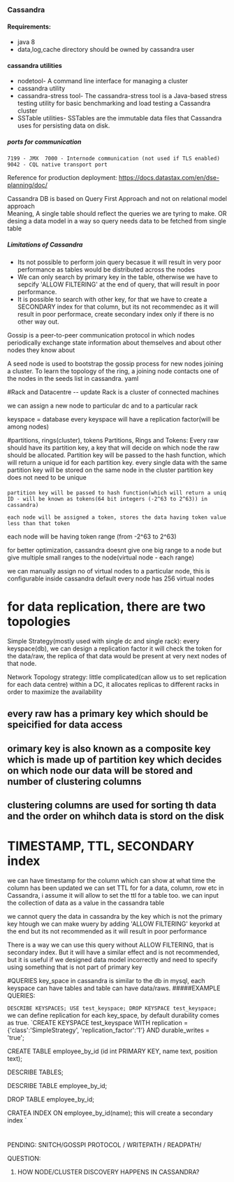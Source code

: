 ### Cassandra
#### Requirements: 
* java 8
* data,log,cache directory should be owned by cassandra user

#### cassandra utilities  
* nodetool- A command line interface for managing a cluster
* cassandra utility
* cassandra-stress tool- The cassandra-stress tool is a Java-based stress testing utility for basic benchmarking and load testing a Cassandra cluster
* SSTable utilities- SSTables are the immutable data files that Cassandra uses for persisting data on disk.

##### ports for communication
`7199 - JMX 
7000 - Internode communication (not used if TLS enabled) 
9042 - CQL native transport port`

Reference for production deployment: https://docs.datastax.com/en/dse-planning/doc/

Cassandra DB is based on Query First Approach and not on relational model approach <br/>
Meaning, A single table should reflect the queries we are tyring to make. OR desing a data model in a way so query needs data to be fetched from single table <br/>

##### Limitations of Cassandra
* Its not possible to perform join query becasue it will result in very poor performance as tables would be distributed across the nodes
* We can only search by primary key in the table, otherwise we have to sepcify 'ALLOW FILTERING' at the end of query, that will result in poor performance.
* It is possible to search with other key, for that we have to create a SECONDARY index for that column, but its not recommendec as it will result  in poor performace, create secondary index only if there is no other way out.

Gossip is a peer-to-peer communication protocol in which nodes periodically exchange state information about themselves and about other nodes they know about

A seed node is used to bootstrap the gossip process for new nodes joining a cluster. To learn the topology of the ring, a joining node contacts one of the nodes in the seeds list in cassandra. yaml








#Rack and Datacentre -- update
Rack is a cluster of connected machines

we can assign a new node to particular dc and to a particular rack

keyspace  =  database
every keyspace will have a replication factor(will be among nodes)


#partitions, rings(cluster), tokens
Partitions, Rings and Tokens:
	Every raw should have its partition key, a key that will decide on which node the raw should be allocated.
	Partition key will be passed to the hash function, which will return a unique id for each partition key.
	every single data with the same partition key will be stored on  the same node in the cluster
	partition key does not need to be unique
####
    partition key will be passed to hash function(which will return a uniq ID - will be known as tokens(64 bit integers (-2^63 to 2^63)) in cassandra)

    each node will be assigned a token, stores the data having token value less than that token

each node will be having token range (from -2^63 to 2^63)


for better optimization, cassandra doesnt give one big range to a node but give multiple small ranges to the node(virtual node - each range)

we can manually assign no of virtual nodes to a particular node, this is configurable inside cassandra
default every node has 256 virtual nodes

# for data replication, there are two topologies
Simple Strategy(mostly used with single dc and single rack):
	every keyspace(db), we can design a replication factor
	it will check the token for the data/raw, the replica of that data would be present at very next nodes of that node.

Network Topology strategy: little complicated(can allow us to set replication for each data centre)
	within a DC, it allocates replicas to different racks in order to maximize the availability


## every raw has a primary key which should be speicified for data access
## orimary key is also known as a composite key which is made up of partition key which decides on which node our data will be stored and number of clustering columns  
## clustering columns are used for sorting th data and the order on whihch data is stord on the disk

# TIMESTAMP, TTL, SECONDARY index 
we can have timestamp for the column which can show at what time the column has been updated
we can set TTL for for a data, column, row etc in Cassandra, i assume it will allow to set the ttl for a table too.
we can input the collection of data as a value in the cassandra table


we cannot query the data in cassandra by the key which is not the primary key
htough we can make wuery by adding 'ALLOW FILTERING' keyorkd at the end but its not recommended as it will result in poor performance


There is a way we can use this query without ALLOW FILTERING, that is secondary index. But it will have a similar effect and is not recommended, but it is useful if we designed data model incorrectly and need to specify using something that is not part of primary key

#QUERIES
key_space in cassandra is similar to the db in mysql, each keyspace can have tables and table can have data/raws.
#####EXAMPLE QUERIES:

`DESCRIBE KEYSPACES;
USE test_keyspace;
DROP KEYSPACE test_keyspace;
`
we can define replication for each key_space, by default durability comes as true.
`CREATE KEYSPACE test_keyspace WITH replication = {'class':'SimpleStrategy', 'replication_factor':'1'} AND durable_writes = 'true';

CREATE TABLE employee_by_id (id int PRIMARY KEY, name text, position text);

DESCRIBE TABLES;

DESCRIBE TABLE employee_by_id;

DROP TABLE employee_by_id;

CRATEA INDEX ON employee_by_id(name); this will create a secondary index
`
#
PENDING: SNITCH/GOSSPI PROTOCOL / WRITEPATH / READPATH/ 

QUESTION:
1) HOW NODE/CLUSTER DISCOVERY HAPPENS IN CASSANDRA?

